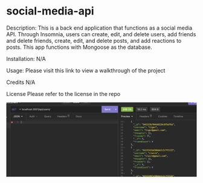 # social-media-api

Description: This is a back end application that functions as a social media API. Through Insomnia, users can create, edit, and delete users, add friends and delete friends, create, edit, and delete posts, and add reactions to posts. This app functions with Mongoose as the database.

Installation: N/A

Usage: Please visit this link to view a walkthrough of the project

Credits N/A

License Please refer to the license in the repo

![Picture of webpage](assets/social-media-api.png)